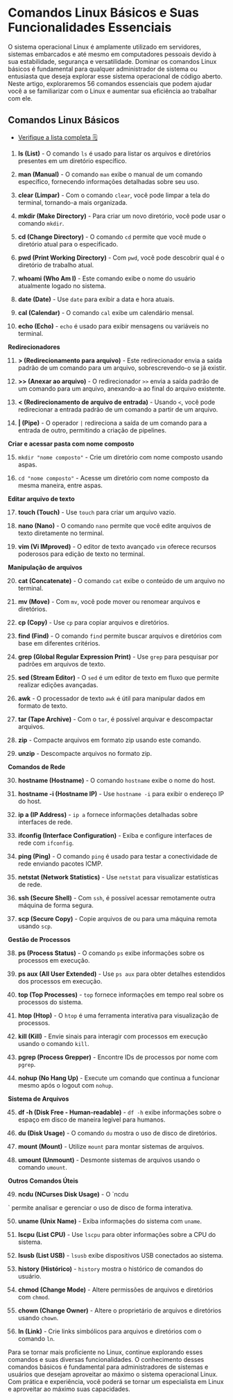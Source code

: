 # Comandos Linux Básicos e Suas Funcionalidades Essenciais

O sistema operacional Linux é amplamente utilizado em servidores, sistemas embarcados e até mesmo em computadores pessoais devido à sua estabilidade, segurança e versatilidade. Dominar os comandos Linux básicos é fundamental para qualquer administrador de sistema ou entusiasta que deseja explorar esse sistema operacional de código aberto. Neste artigo, exploraremos 56 comandos essenciais que podem ajudar você a se familiarizar com o Linux e aumentar sua eficiência ao trabalhar com ele.

## Comandos Linux Básicos 
- [Verifique a lista completa 🗒️](./lista_comandos_completa.md)

1. **ls (List)** - O comando `ls` é usado para listar os arquivos e diretórios presentes em um diretório específico.

2. **man (Manual)** - O comando `man` exibe o manual de um comando específico, fornecendo informações detalhadas sobre seu uso.

3. **clear (Limpar)** - Com o comando `clear`, você pode limpar a tela do terminal, tornando-a mais organizada.

4. **mkdir (Make Directory)** - Para criar um novo diretório, você pode usar o comando `mkdir`.

5. **cd (Change Directory)** - O comando `cd` permite que você mude o diretório atual para o especificado.

6. **pwd (Print Working Directory)** - Com `pwd`, você pode descobrir qual é o diretório de trabalho atual.

7. **whoami (Who Am I)** - Este comando exibe o nome do usuário atualmente logado no sistema.

8. **date (Date)** - Use `date` para exibir a data e hora atuais.

9. **cal (Calendar)** - O comando `cal` exibe um calendário mensal.

10. **echo (Echo)** - `echo` é usado para exibir mensagens ou variáveis no terminal.

**Redirecionadores**

11. **> (Redirecionamento para arquivo)** - Este redirecionador envia a saída padrão de um comando para um arquivo, sobrescrevendo-o se já existir.

12. **>> (Anexar ao arquivo)** - O redirecionador `>>` envia a saída padrão de um comando para um arquivo, anexando-a ao final do arquivo existente.

13. **< (Redirecionamento de arquivo de entrada)** - Usando `<`, você pode redirecionar a entrada padrão de um comando a partir de um arquivo.

14. **| (Pipe)** - O operador `|` redireciona a saída de um comando para a entrada de outro, permitindo a criação de pipelines.

**Criar e acessar pasta com nome composto**

15. `mkdir "nome composto"` - Crie um diretório com nome composto usando aspas.

16. `cd "nome composto"` - Acesse um diretório com nome composto da mesma maneira, entre aspas.

**Editar arquivo de texto**

17. **touch (Touch)** - Use `touch` para criar um arquivo vazio.

18. **nano (Nano)** - O comando `nano` permite que você edite arquivos de texto diretamente no terminal.

19. **vim (Vi IMproved)** - O editor de texto avançado `vim` oferece recursos poderosos para edição de texto no terminal.

**Manipulação de arquivos**

20. **cat (Concatenate)** - O comando `cat` exibe o conteúdo de um arquivo no terminal.

21. **mv (Move)** - Com `mv`, você pode mover ou renomear arquivos e diretórios.

22. **cp (Copy)** - Use `cp` para copiar arquivos e diretórios.

23. **find (Find)** - O comando `find` permite buscar arquivos e diretórios com base em diferentes critérios.

24. **grep (Global Regular Expression Print)** - Use `grep` para pesquisar por padrões em arquivos de texto.

25. **sed (Stream Editor)** - O `sed` é um editor de texto em fluxo que permite realizar edições avançadas.

26. **awk** - O processador de texto `awk` é útil para manipular dados em formato de texto.

27. **tar (Tape Archive)** - Com o `tar`, é possível arquivar e descompactar arquivos.

28. **zip** - Compacte arquivos em formato zip usando este comando.

29. **unzip** - Descompacte arquivos no formato zip.

**Comandos de Rede**

30. **hostname (Hostname)** - O comando `hostname` exibe o nome do host.

31. **hostname -i (Hostname IP)** - Use `hostname -i` para exibir o endereço IP do host.

32. **ip a (IP Address)** - `ip a` fornece informações detalhadas sobre interfaces de rede.

33. **ifconfig (Interface Configuration)** - Exiba e configure interfaces de rede com `ifconfig`.

34. **ping (Ping)** - O comando `ping` é usado para testar a conectividade de rede enviando pacotes ICMP.

35. **netstat (Network Statistics)** - Use `netstat` para visualizar estatísticas de rede.

36. **ssh (Secure Shell)** - Com `ssh`, é possível acessar remotamente outra máquina de forma segura.

37. **scp (Secure Copy)** - Copie arquivos de ou para uma máquina remota usando `scp`.

**Gestão de Processos**

38. **ps (Process Status)** - O comando `ps` exibe informações sobre os processos em execução.

39. **ps aux (All User Extended)** - Use `ps aux` para obter detalhes estendidos dos processos em execução.

40. **top (Top Processes)** - `top` fornece informações em tempo real sobre os processos do sistema.

41. **htop (Htop)** - O `htop` é uma ferramenta interativa para visualização de processos.

42. **kill (Kill)** - Envie sinais para interagir com processos em execução usando o comando `kill`.

43. **pgrep (Process Grepper)** - Encontre IDs de processos por nome com `pgrep`.

44. **nohup (No Hang Up)** - Execute um comando que continua a funcionar mesmo após o logout com `nohup`.

**Sistema de Arquivos**

45. **df -h (Disk Free - Human-readable)** - `df -h` exibe informações sobre o espaço em disco de maneira legível para humanos.

46. **du (Disk Usage)** - O comando `du` mostra o uso de disco de diretórios.

47. **mount (Mount)** - Utilize `mount` para montar sistemas de arquivos.

48. **umount (Unmount)** - Desmonte sistemas de arquivos usando o comando `umount`.

**Outros Comandos Úteis**

49. **ncdu (NCurses Disk Usage)** - O `ncdu

` permite analisar e gerenciar o uso de disco de forma interativa.

50. **uname (Unix Name)** - Exiba informações do sistema com `uname`.

51. **lscpu (List CPU)** - Use `lscpu` para obter informações sobre a CPU do sistema.

52. **lsusb (List USB)** - `lsusb` exibe dispositivos USB conectados ao sistema.

53. **history (Histórico)** - `history` mostra o histórico de comandos do usuário.

54. **chmod (Change Mode)** - Altere permissões de arquivos e diretórios com `chmod`.

55. **chown (Change Owner)** - Altere o proprietário de arquivos e diretórios usando `chown`.

56. **ln (Link)** - Crie links simbólicos para arquivos e diretórios com o comando `ln`.

Para se tornar mais proficiente no Linux, continue explorando esses comandos e suas diversas funcionalidades. O conhecimento desses comandos básicos é fundamental para administradores de sistemas e usuários que desejam aproveitar ao máximo o sistema operacional Linux. Com prática e experiência, você poderá se tornar um especialista em Linux e aproveitar ao máximo suas capacidades.
